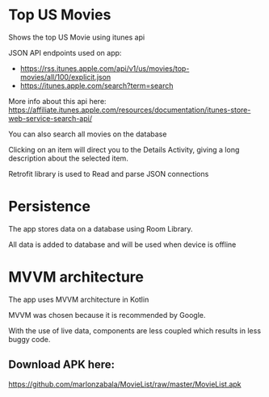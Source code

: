 # Top US Movies

Shows the top US Movie using itunes api

JSON API endpoints used on app:

- https://rss.itunes.apple.com/api/v1/us/movies/top-movies/all/100/explicit.json
- https://itunes.apple.com/search?term=search

More info about this api here:
https://affiliate.itunes.apple.com/resources/documentation/itunes-store-web-service-search-api/

You can also search all movies on the database

Clicking on an item will direct you to the Details Activity, giving a long description about the selected item.

Retrofit library is used to Read and parse JSON connections

# Persistence
The app stores data on a database using Room Library.

All data is added to database and will be used when device is offline

# MVVM architecture
The app uses MVVM architecture in Kotlin

MVVM was chosen because it is recommended by Google.

With the use of live data, components are less coupled which results in less buggy code.

## Download APK here:

https://github.com/marlonzabala/MovieList/raw/master/MovieList.apk
